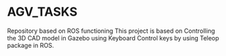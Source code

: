 # AGV_TASKS
Repository based on ROS functioning
This project is based on Controlling the 3D CAD model in Gazebo using Keyboard Control keys by using Teleop package in ROS.
